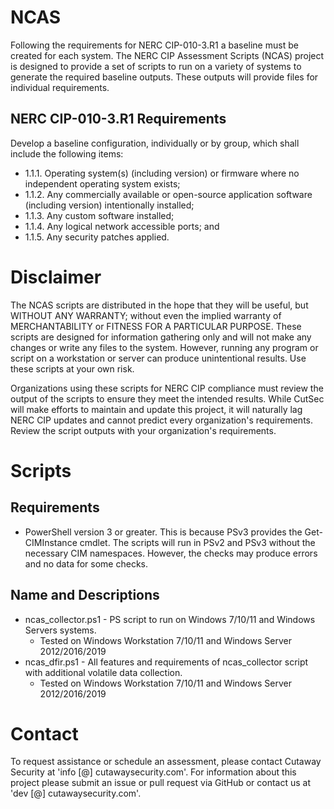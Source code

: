 # NCAS

Following the requirements for NERC CIP-010-3.R1 a baseline must be created for each system. The NERC CIP Assessment Scripts (NCAS) project is designed to provide a set of scripts to run on a variety of systems to generate the required baseline outputs. These outputs will provide files for individual requirements.

## NERC CIP-010-3.R1 Requirements 

Develop a baseline configuration, individually or by group, which shall include the following items:

* 1.1.1. Operating system(s) (including version) or firmware where no independent operating system exists;
* 1.1.2. Any commercially available or open-source application software (including version) intentionally installed;
* 1.1.3. Any custom software installed;
* 1.1.4. Any logical network accessible ports; and
* 1.1.5. Any security patches applied.

# Disclaimer

The NCAS scripts are distributed in the hope that they will be useful, but WITHOUT ANY WARRANTY; without even the implied warranty of MERCHANTABILITY or FITNESS FOR A PARTICULAR PURPOSE. These scripts are designed for information gathering only and will not make any changes or write any files to the system. However, running any program or script on a workstation or server can produce unintentional results. Use these scripts at your own risk.

Organizations using these scripts for NERC CIP compliance must review the output of the scripts to ensure they meet the intended results. While CutSec will make efforts to maintain and update this project, it will naturally lag NERC CIP updates and cannot predict every organization's requirements. Review the script outputs with your organization's requirements.

# Scripts

## Requirements

* PowerShell version 3 or greater. This is because PSv3 provides the Get-CIMInstance cmdlet. The scripts will run in PSv2 and PSv3 without the necessary CIM namespaces. However, the checks may produce errors and no data for some checks. 

## Name and Descriptions

* ncas_collector.ps1 - PS script to run on Windows 7/10/11 and Windows Servers systems.
  * Tested on Windows Workstation 7/10/11 and Windows Server 2012/2016/2019 
* ncas_dfir.ps1 - All features and requirements of ncas_collector script with additional volatile data collection.
  * Tested on Windows Workstation 7/10/11 and Windows Server 2012/2016/2019

# Contact
To request assistance or schedule an assessment, please contact Cutaway Security at 'info [@] cutawaysecurity.com'.
For information about this project please submit an issue or pull request via GitHub or contact us at 'dev [@] cutawaysecurity.com'.